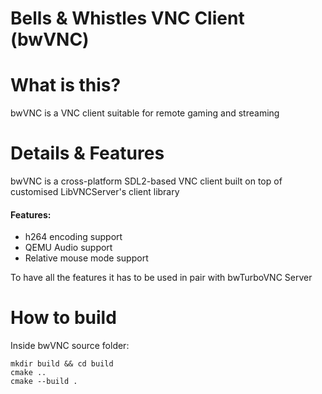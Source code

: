 # Bells & Whistles VNC Client (bwVNC)

What is this?
=============

bwVNC is a VNC client suitable for remote gaming and streaming

Details & Features
==================

bwVNC is a cross-platform SDL2-based VNC client built on top of customised LibVNCServer's client library

#### Features:

- h264 encoding support
- QEMU Audio support
- Relative mouse mode support

To have all the features it has to be used in pair with bwTurboVNC Server

How to build
=============

Inside bwVNC source folder:

```shell
mkdir build && cd build
cmake ..
cmake --build .
```

